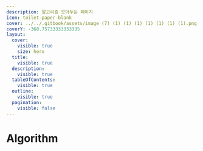 ```yaml
---
description: 알고리즘 모아두는 페이지
icon: toilet-paper-blank
cover: ../../.gitbook/assets/image (7) (1) (1) (1) (1) (1) (1) (1).png
coverY: -368.75733333333335
layout:
  cover:
    visible: true
    size: hero
  title:
    visible: true
  description:
    visible: true
  tableOfContents:
    visible: true
  outline:
    visible: true
  pagination:
    visible: false
---
```


# Algorithm

